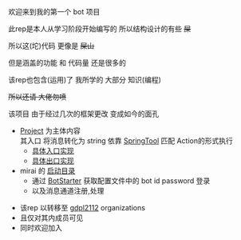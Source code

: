 欢迎来到我的第一个 bot 项目

此rep是本人从学习阶段开始编写的 所以结构设计的有些 ~~屎~~

所以这(坨)代码 更像是 ~~屎山~~

但是涵盖的功能 和 代码量 还是很多的

该rep也包含(运用)了 我所学的 大部分 知识(编程)

~~所以还请 大佬勿喷~~

该项目 由于经过几次的框架更改 变成如今的面孔

* [Project](https://github.com/gdpl2112/mirai-bot-first-src/tree/master/main/java/Project) 
    为主体内容 <br>
    其入口  将消息转化为 string 依靠 [SpringTool](https://github.com/Kloping/my-spring-tool) 匹配 Action的形式执行<br>
  * [具体入口实现](https://github.com/gdpl2112/mirai-bot-first-src/blob/master/main/java/io/github/kloping/Mirai/Main/Handlers/MyHandler.java#L75)
  * [具体出口实现](https://github.com/gdpl2112/mirai-bot-first-src/blob/master/main/java/io/github/kloping/Mirai/Main/Resource.java#L135)
* mirai 的 [启动目录](https://github.com/gdpl2112/mirai-bot-first-src/blob/master/main/java/io/github/kloping/Mirai/Main/)
  * 通过 [BotStarter](https://github.com/gdpl2112/mirai-bot-first-src/blob/master/main/java/io/github/gdpl2112/Mirai/Main/BotStarter.java) 
    获取配置文件中的 bot id password 登录
  * 以及消息通道注册,处理 

- 该rep 以转移至 [gdpl2112](https://github.com/gdpl2112) organizations
- 且仅对其内成员可见
- 同时欢迎加入